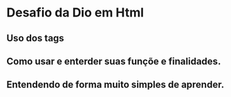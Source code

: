 # Desafio da Dio em Html
## Uso dos tags 
## Como usar e enterder suas funçõe e finalidades.
## Entendendo de forma muito simples de aprender.
